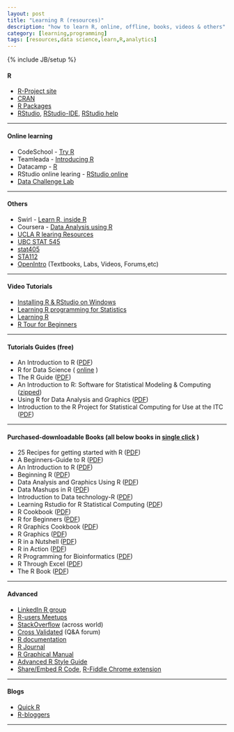 ```yaml
---
layout: post
title: "Learning R (resources)"
description: "how to learn R, online, offline, books, videos & others"
category: [learning,programming]
tags: [resources,data science,learn,R,analytics]
---
```

{% include JB/setup %}


#### R
* [R-Project site](http://www.r-project.org/ "R-Project site")
* [CRAN](http://cran.us.r-project.org/ "Comprehensive R Archive Network")
* [R Packages](http://cran.r-project.org/web/packages/ "R package repository")
* [RStudio](http://www.rstudio.com/ "RStudio side"), [RStudio-IDE](http://www.rstudio.com/products/rstudio/ "RStudio IDE"), [RStudio help](https://support.rstudio.com/hc/en-us/categories/200035113-Documentation)

----------------------------

#### Online learning
* CodeSchool - [Try R](http://tryr.codeschool.com/)
* Teamleada - [Introducing R](https://www.teamleada.com/tutorials/introduction-to-statistical-programming-in-r "Introducing R")
* Datacamp - [R](https://www.datacamp.com/#/ "R-online coding")
* RStudio online learing - [RStudio online](http://www.rstudio.com/resources/training/online-learning/)
* [Data Challenge Lab](https://dcl-2017-04.github.io/curriculum/)

----------------------------

#### Others
* Swirl - [Learn R, inside R](http://swirlstats.com/ "Swirl Stats")
* Coursera - [Data Analysis using R](https://www.coursera.org/course/compdata "Data Science Course")
* [UCLA R learing Resources](http://www.ats.ucla.edu/stat/r/ "Institute for Digital Research and Education, UCLA")
* [UBC STAT 545](http://stat545.com/index.html "Data wrangling, exploration, and analysis with R")
* [stat405](http://stat405.had.co.nz/ "Introduction to Data Analysis")
* [STA112](http://www2.stat.duke.edu/courses/Fall17/sta112.01/)
* [OpenIntro](https://www.openintro.org "OpenIntro HomePage") (Textbooks, Labs, Videos, Forums,etc)

----------------------------

#### Video Tutorials
* [Installing R & RStudio on Windows](https://www.youtube.com/watch?v=MFfRQuQKGYg "Installing R & RStudio on Windows - 15 min")
* [Learning R programming for Statistics](https://www.youtube.com/watch?v=1jl9OKnjQHs&list=PL98A94C9CB45A5580 "Ed Boone Channel")
* [Learning R](https://www.youtube.com/watch?v=WJDrYUqNrHg&list=PL6FB1B1E94F292136 "GordonAnthonyDavis")
* [R Tour for Beginners](https://www.youtube.com/watch?v=Tbbvw_LDks4&list=PL0cNPtWZWKMRmB6D9QhUyR-gOHoD3qRxt "Revolutionary Analytics-Laura Suttle")

----------------------------

#### Tutorials Guides (free)
* An Introduction to R ([PDF](http://cran.r-project.org/doc/manuals/R-intro.pdf "An Introduction to R - W. N. Venables, D. M. Smith
and the R Core Team"))
* R for Data Science ( [online](http://r4ds.had.co.nz/) )
* The R Guide ([PDF](http://cran.r-project.org/doc/contrib/Owen-TheRGuide.pdf "The R Guide "))
* An Introduction to R: Software for Statistical Modeling & Computing ([zipped](http://cran.r-project.org/doc/contrib/Kuhnert+Venables-R_Course_Notes.zip "zipped tutorials"))
* Using R for Data Analysis and Graphics ([PDF](http://cran.r-project.org/doc/contrib/usingR.pdf "Using R for Data Analysis and Graphics "))
* Introduction to the R Project for Statistical Computing for Use at the ITC ([PDF](http://cran.r-project.org/doc/contrib/Rossiter-RIntro-ITC.pdf "Introduction to the R Project for Statistical Computing for Use at the ITC "))

----------------------------

#### Purchased-downloadable Books (all below books in [single click](http://www.mediafire.com/?ny9w7sry2el2l "Purchase-Free R books") )

* 25 Recipes for getting started with R ([PDF](http://www.mediafire.com/view/rxvj6m9o9u9aceg/25_Recipes_for_getting_started_with_R.pdf))
* A Beginners-Guide to R ([PDF](http://www.mediafire.com/view/uc3tcqe92w1vbw2/A_Beginners-Guide_to_R.pdf))
* An Introduction to R ([PDF](http://www.mediafire.com/view/atszewcdzggtrxs/An_Introduction_to_R.pdf "Longhow Lam"))
* Beginning R ([PDF](http://www.mediafire.com/view/v97693whjk3hrjc/Beginning_R.pdf))
* Data Analysis and Graphics Using R ([PDF](http://www.mediafire.com/view/5x4zmenofftemw2/Data_Analysis_and_Graphics_Using_R.pdf))
* Data Mashups in R ([PDF](http://www.mediafire.com/view/l5801l1btqbu9nl/Data_Mashups_in_R.pdf))
* Introduction to Data technology-R ([PDF](http://www.mediafire.com/view/c8ixhkvj6ya25x6/Introduction_to_Data_technology-R.pdf))
* Learning Rstudio for R Statistical Computing ([PDF](http://www.mediafire.com/view/a9ytdzefu9vnk43/Learning_Rstudio_for_R_Statistical_Computing.pdf))
* R Cookbook ([PDF](http://www.mediafire.com/view/hzwi5xmqo1xqh15/R_Cookbook.pdf))
* R for Beginners ([PDF](http://www.mediafire.com/view/k4nij469w6jf6b1/R_for_Beginners.pdf))
* R Graphics Cookbook ([PDF](http://www.mediafire.com/view/1kjs61jw2s2zt41/R_Graphics_Cookbook.pdf))
* R Graphics ([PDF](http://www.mediafire.com/view/dx8pc11hqrlu7jn/R_Graphics.pdf))
* R in a Nutshell ([PDF](http://www.mediafire.com/view/m9wvs608lhvhyic/R_in_a_Nutshell.pdf))
* R in Action ([PDF](http://www.mediafire.com/view/3m4q651zbf1wq1q/R_in_Action.pdf))
* R Programming for Bioinformatics ([PDF](http://www.mediafire.com/view/7135zi8topml6t2/R_Programming_for_Bioinformatics.pdf)) 
* R Through Excel ([PDF](http://www.mediafire.com/view/sbg7b5a9xc97bta/R_Through_Excel.pdf))	
* The R Book ([PDF](http://www.mediafire.com/view/qbkparecj3bevsb/The_R_Book.pdf))

----------------------------

#### Advanced

* [LinkedIn R group](https://www.linkedin.com/grp/home?gid=77616 "R Group")
* [R-users Meetups](http://r-users-group.meetup.com/ "R user groups")
* [StackOverflow](http://stackoverflow.com/questions/tagged/r "Ask Questions") (across world)
* [Cross Validated](http://stats.stackexchange.com/ "Ask statistics Questions") (Q&A forum)
* [R documentation](http://www.rdocumentation.org/ "R documentation for packages")
* [R Journal](http://journal.r-project.org/ "R Journal")
* [R Graphical Manual](http://rgm3.lab.nig.ac.jp/RGM/top "R Graphical Manual")
* [Advanced R Style Guide](http://adv-r.had.co.nz/Style.html "R-Style Guide")
* [Share/Embed R Code](http://www.r-fiddle.org/#/), [R-Fiddle Chrome extension](https://chrome.google.com/webstore/detail/r-fiddle/mbpmpbhpfcnemgcplhimlolikbljnmig)

----------------------------

#### Blogs
* [Quick R](http://www.statmethods.net/ "Quick R")
* [R-bloggers](http://www.r-bloggers.com/ "R-Bloggers")

----------------------------
